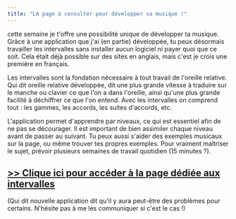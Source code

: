 ```yaml
---
title: "LA page à consulter pour développer sa musique !"
---
```


cette semaine je t'offre une possibilité unique de développer ta musique. Grâce 
à une application que j'ai (en partie) développée, tu peux désormais travailler 
les intervalles sans installer aucun logiciel ni payer quoi que ce soit. Cela 
était déjà possible sur des sites en anglais, mais c'est je crois une première 
en français.

Les intervalles sont la fondation nécessaire à tout travail de l'oreille 
relative. Qui dit oreille relative développée, dit une plus grande vitesse à 
traduire sur le manche ou clavier ce que l'on a dans l'oreille, ainsi qu'une 
plus grande facilité à déchiffrer ce que l'on entend. Avec les intervalles on 
comprend tout : les gammes, les accords, les suites d'accords, etc.

L'application permet d'apprendre par niveaux, ce qui est essentiel afin de ne 
pas se décourager. Il est important de bien assimiler chaque niveau avant de 
passer au suivant. Tu peux aussi s'aider des exemples musicaux sur la page, ou 
même trouver tes propres exemples. Pour vraiment maîtriser le sujet, prévoir 
plusieurs semaines de travail quotidien (15 minutes ?).

## [>> Clique ici pour accéder à la page dédiée aux intervalles][page]

(Qui dit nouvelle application dit qu'il y aura peut-être des problèmes pour 
certains. N'hésite pas à me les communiquer si c'est le cas !)

[page]:https://www.secretsdemusiciens.com/liste-chanson-intervalles/
